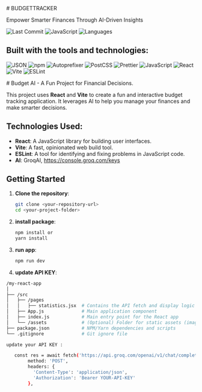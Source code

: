 <div alighn='center'>
# BUDGETTRACKER

Empower Smarter Finances Through AI-Driven Insights

![Last Commit](https://img.shields.io/github/last-commit/Happy-Syahrul-Ramadhan/BudgedTracker?style=flat-square)
![JavaScript](https://img.shields.io/github/languages/top/Happy-Syahrul-Ramadhan/BudgedTracker?style=flat-square)
![Languages](https://img.shields.io/github/languages/count/Happy-Syahrul-Ramadhan/BudgedTracker?style=flat-square)

## Built with the tools and technologies:

![JSON](https://img.shields.io/badge/JSON-black?style=flat-square)
![npm](https://img.shields.io/badge/npm-orange?style=flat-square)
![Autoprefixer](https://img.shields.io/badge/Autoprefixer-red?style=flat-square)
![PostCSS](https://img.shields.io/badge/PostCSS-lightgrey?style=flat-square)
![Prettier](https://img.shields.io/badge/Prettier-f3a?style=flat-square)
![JavaScript](https://img.shields.io/badge/JavaScript-yellow?style=flat-square)
![React](https://img.shields.io/badge/React-blue?style=flat-square)
![Vite](https://img.shields.io/badge/Vite-green?style=flat-square)
![ESLint](https://img.shields.io/badge/ESLint-purple?style=flat-square)
</div>
# Budget AI - A Fun Project for Financial Decisions.

This project uses **React** and **Vite** to create a fun and interactive budget tracking application. It leverages AI to help you manage your finances and make smarter decisions.

## Technologies Used:
- **React**: A JavaScript library for building user interfaces.
- **Vite**: A fast, opinionated web build tool.
- **ESLint**: A tool for identifying and fixing problems in JavaScript code.
- **AI**: GroqAI, https://console.groq.com/keys
  
## Getting Started

1. **Clone the repository**:

   ```bash
   git clone <your-repository-url>
   cd <your-project-folder>
   
2. **install package**:
   
      ```bash
   npm install or
   yarn install

2. **run app**:
   
      ```bash
   npm run dev

3. **update API KEY**:
   
```bash
/my-react-app
│
├── /src
│   ├── /pages
│   │   ├── statistics.jsx  # Contains the API fetch and display logic
│   ├── App.js              # Main application component
│   ├── index.js            # Main entry point for the React app
│   └── /assets             # (Optional) Folder for static assets (images, icons, etc.)
├── package.json            # NPM/Yarn dependencies and scripts
└── .gitignore              # Git ignore file

update your API KEY :

   const res = await fetch('https://api.groq.com/openai/v1/chat/completions', {
        method: 'POST',
        headers: {
          'Content-Type': 'application/json',
          'Authorization': 'Bearer YOUR-API-KEY'
        },

